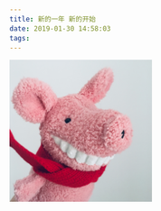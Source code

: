 ```yaml
---
title: 新的一年 新的开始
date: 2019-01-30 14:58:03
tags:
---
```

<img src="hello-world-1/Mypig.jpg" height=50% width=50%>